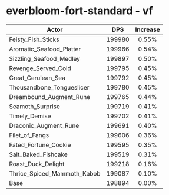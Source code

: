 # everbloom-fort-standard - vf
| Actor | DPS | Increase |
|---|:---:|:---:|
|Feisty_Fish_Sticks|199980|0.55%|
|Aromatic_Seafood_Platter|199966|0.54%|
|Sizzling_Seafood_Medley|199897|0.50%|
|Revenge_Served_Cold|199795|0.45%|
|Great_Cerulean_Sea|199792|0.45%|
|Thousandbone_Tongueslicer|199780|0.45%|
|Dreambound_Augment_Rune|199765|0.44%|
|Seamoth_Surprise|199719|0.41%|
|Timely_Demise|199702|0.41%|
|Draconic_Augment_Rune|199691|0.40%|
|Filet_of_Fangs|199606|0.36%|
|Fated_Fortune_Cookie|199595|0.35%|
|Salt_Baked_Fishcake|199519|0.31%|
|Roast_Duck_Delight|199218|0.16%|
|Thrice_Spiced_Mammoth_Kabob|199087|0.10%|
|Base|198894|0.00%|
